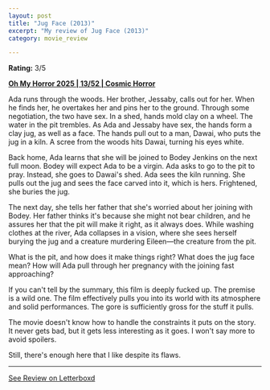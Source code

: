 ```yaml
---
layout: post
title: "Jug Face (2013)"
excerpt: "My review of Jug Face (2013)"
category: movie_review

---
```


**Rating:** 3/5

<b><a href="https://boxd.it/BQGCY/detail">Oh My Horror 2025 | 13/52 | Cosmic Horror</a></b>

Ada runs through the woods. Her brother, Jessaby, calls out for her. When he finds her, he overtakes her and pins her to the ground. Through some negotiation, the two have sex. In a shed, hands mold clay on a wheel. The water in the pit trembles. As Ada and Jessaby have sex, the hands form a clay jug, as well as a face. The hands pull out to a man, Dawai, who puts the jug in a kiln. A scree from the woods hits Dawai, turning his eyes white.

Back home, Ada learns that she will be joined to Bodey Jenkins on the next full moon. Bodey will expect Ada to be a virgin. Ada asks to go to the pit to pray. Instead, she goes to Dawai's shed. Ada sees the kiln running. She pulls out the jug and sees the face carved into it, which is hers. Frightened, she buries the jug.

The next day, she tells her father that she's worried about her joining with Bodey. Her father thinks it's because she might not bear children, and he assures her that the pit will make it right, as it always does. While washing clothes at the river, Ada collapses in a vision, where she sees herself burying the jug and a creature murdering Eileen—the creature from the pit.

What is the pit, and how does it make things right? What does the jug face mean? How will Ada pull through her pregnancy with the joining fast approaching?

If you can't tell by the summary, this film is deeply fucked up. The premise is a wild one. The film effectively pulls you into its world with its atmosphere and solid performances. The gore is sufficiently gross for the stuff it pulls.

The movie doesn't know how to handle the constraints it puts on the story. It never gets bad, but it gets less interesting as it goes. I won't say more to avoid spoilers.

Still, there's enough here that I like despite its flaws.

<hr>

[See Review on Letterboxd](https://boxd.it/9eqQOn)
